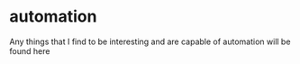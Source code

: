 # automation
Any things that I find to be interesting and are capable of automation will be found here

